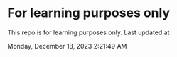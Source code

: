 # For learning purposes only
This repo is for learning purposes only.
Last updated at

Monday, December 18, 2023 2:21:49 AM

